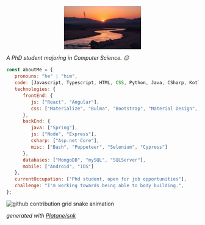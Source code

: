 <p align = "center">
<img src="https://github.com/YummyJOJO/YummyJOJO/blob/master/image.jpg" align = "center" width = "40%"/>
</p>
<p><em>A PhD student majoring in Computer Science. 😊</br>
</em></p>


```javascript
const aboutMe = {
   pronouns: "he" | "him",
   code: [Javascript, Typescript, HTML, CSS, Python, Java, CSharp, Kotlin, Swift],
   technologies: {
      frontEnd: {
         js: ["React", "Angular"],
         css: ["Materialize", "Bulma", "Bootstrap", "Material Design", "Semantic UI"]
      },
      backEnd: {
         java: ["Spring"],
         js: ["Node", "Express"],
         csharp: ["Asp.net Core"],
         misc: ["Bash", "Puppeteer", "Selenium", "Cypress"]
      },
      databases: ["MongoDB", "mySQL", "SQLServer"],
      mobile: ["Android", "IOS"]
   },
   currentOccupation: ["Phd student, open for job opportunities"],
   challenge: "I'm working towards being able to body building.",
};
```
<picture>
  <source media="(prefers-color-scheme: dark)" srcset=" https://raw.githubusercontent.com/YummyJOJO/YummyJOJO/output/snake.svg">
  <source media="(prefers-color-scheme: light)" srcset=" https://raw.githubusercontent.com/YummyJOJO/YummyJOJO/output/snake.svg">
  <img alt="github contribution grid snake animation" src=" https://raw.githubusercontent.com/YummyJOJO/YummyJOJO/output/snake.svg">
</picture>

_generated with [Platane/snk](https://github.com/Platane/snk)_
